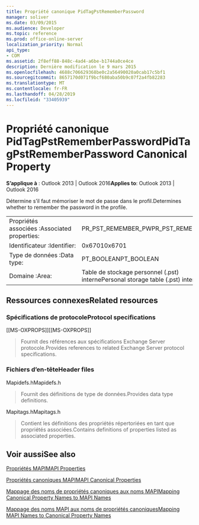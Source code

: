 ```yaml
---
title: Propriété canonique PidTagPstRememberPassword
manager: soliver
ms.date: 03/09/2015
ms.audience: Developer
ms.topic: reference
ms.prod: office-online-server
localization_priority: Normal
api_type:
- COM
ms.assetid: 2f8eff88-848c-4ad4-a6be-b1744a0ce4ce
description: Dernière modification le 9 mars 2015
ms.openlocfilehash: 4688c706629368be0c2a56490020a0cab17c5bf1
ms.sourcegitcommit: 8657170d071f9bcf680aba50b9c07f2a4fb82283
ms.translationtype: MT
ms.contentlocale: fr-FR
ms.lasthandoff: 04/28/2019
ms.locfileid: "33405939"
---
```

# <a name="pidtagpstrememberpassword-canonical-property"></a><span data-ttu-id="cf121-103">Propriété canonique PidTagPstRememberPassword</span><span class="sxs-lookup"><span data-stu-id="cf121-103">PidTagPstRememberPassword Canonical Property</span></span>

  
  
<span data-ttu-id="cf121-104">**S’applique à** : Outlook 2013 | Outlook 2016</span><span class="sxs-lookup"><span data-stu-id="cf121-104">**Applies to**: Outlook 2013 | Outlook 2016</span></span> 
  
<span data-ttu-id="cf121-105">Détermine s’il faut mémoriser le mot de passe dans le profil.</span><span class="sxs-lookup"><span data-stu-id="cf121-105">Determines whether to remember the password in the profile.</span></span>
  
|||
|:-----|:-----|
|<span data-ttu-id="cf121-106">Propriétés associées :</span><span class="sxs-lookup"><span data-stu-id="cf121-106">Associated properties:</span></span>  <br/> |<span data-ttu-id="cf121-107">PR_PST_REMEMBER_PW</span><span class="sxs-lookup"><span data-stu-id="cf121-107">PR_PST_REMEMBER_PW</span></span>  <br/> |
|<span data-ttu-id="cf121-108">Identificateur :</span><span class="sxs-lookup"><span data-stu-id="cf121-108">Identifier:</span></span>  <br/> |<span data-ttu-id="cf121-109">0x6701</span><span class="sxs-lookup"><span data-stu-id="cf121-109">0x6701</span></span>  <br/> |
|<span data-ttu-id="cf121-110">Type de données :</span><span class="sxs-lookup"><span data-stu-id="cf121-110">Data type:</span></span>  <br/> |<span data-ttu-id="cf121-111">PT_BOOLEAN</span><span class="sxs-lookup"><span data-stu-id="cf121-111">PT_BOOLEAN</span></span>  <br/> |
|<span data-ttu-id="cf121-112">Domaine :</span><span class="sxs-lookup"><span data-stu-id="cf121-112">Area:</span></span>  <br/> |<span data-ttu-id="cf121-113">Table de stockage personnel (.pst) interne</span><span class="sxs-lookup"><span data-stu-id="cf121-113">Personal storage table (.pst) internal</span></span>  <br/> |
   
## <a name="related-resources"></a><span data-ttu-id="cf121-114">Ressources connexes</span><span class="sxs-lookup"><span data-stu-id="cf121-114">Related resources</span></span>

### <a name="protocol-specifications"></a><span data-ttu-id="cf121-115">Spécifications de protocole</span><span class="sxs-lookup"><span data-stu-id="cf121-115">Protocol specifications</span></span>

<span data-ttu-id="cf121-116">[[MS-OXPROPS]]</span><span class="sxs-lookup"><span data-stu-id="cf121-116">[[MS-OXPROPS]]</span></span> 
  
> <span data-ttu-id="cf121-117">Fournit des références aux spécifications Exchange Server protocole.</span><span class="sxs-lookup"><span data-stu-id="cf121-117">Provides references to related Exchange Server protocol specifications.</span></span>
    
### <a name="header-files"></a><span data-ttu-id="cf121-118">Fichiers d’en-tête</span><span class="sxs-lookup"><span data-stu-id="cf121-118">Header files</span></span>

<span data-ttu-id="cf121-119">Mapidefs.h</span><span class="sxs-lookup"><span data-stu-id="cf121-119">Mapidefs.h</span></span>
  
> <span data-ttu-id="cf121-120">Fournit des définitions de type de données.</span><span class="sxs-lookup"><span data-stu-id="cf121-120">Provides data type definitions.</span></span>
    
<span data-ttu-id="cf121-121">Mapitags.h</span><span class="sxs-lookup"><span data-stu-id="cf121-121">Mapitags.h</span></span>
  
> <span data-ttu-id="cf121-122">Contient les définitions des propriétés répertoriées en tant que propriétés associées.</span><span class="sxs-lookup"><span data-stu-id="cf121-122">Contains definitions of properties listed as associated properties.</span></span>
    
## <a name="see-also"></a><span data-ttu-id="cf121-123">Voir aussi</span><span class="sxs-lookup"><span data-stu-id="cf121-123">See also</span></span>



[<span data-ttu-id="cf121-124">Propriétés MAPI</span><span class="sxs-lookup"><span data-stu-id="cf121-124">MAPI Properties</span></span>](mapi-properties.md)
  
[<span data-ttu-id="cf121-125">Propriétés canoniques MAPI</span><span class="sxs-lookup"><span data-stu-id="cf121-125">MAPI Canonical Properties</span></span>](mapi-canonical-properties.md)
  
[<span data-ttu-id="cf121-126">Mappage des noms de propriétés canoniques aux noms MAPI</span><span class="sxs-lookup"><span data-stu-id="cf121-126">Mapping Canonical Property Names to MAPI Names</span></span>](mapping-canonical-property-names-to-mapi-names.md)
  
[<span data-ttu-id="cf121-127">Mappage des noms MAPI aux noms de propriétés canoniques</span><span class="sxs-lookup"><span data-stu-id="cf121-127">Mapping MAPI Names to Canonical Property Names</span></span>](mapping-mapi-names-to-canonical-property-names.md)

